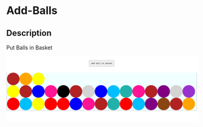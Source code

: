 # Add-Balls
## Description
Put Balls in Basket

![alt text](https://github.com/rahulr20y/Add-Balls/blob/master/Screenshot%20(28).png)
